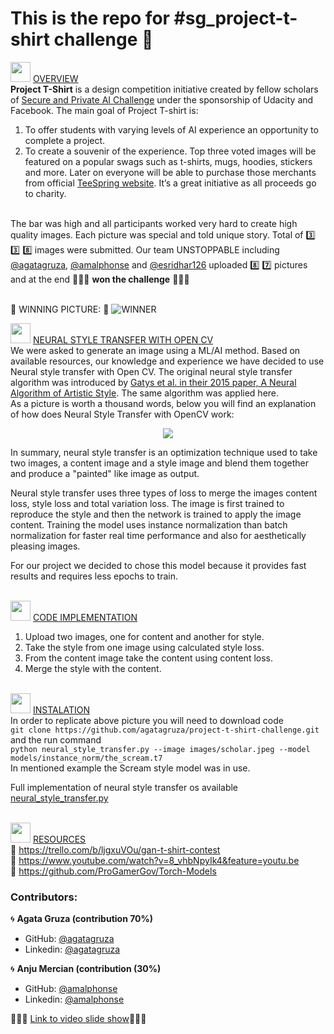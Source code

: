 # This is the repo for #sg_project-t-shirt challenge :shirt:


<img height="32" width="32" src="https://cdn.jsdelivr.net/npm/simple-icons@latest/icons/simpleicons.svg" /> <ins> OVERVIEW</ins></br>
**Project T-Shirt** is a design competition initiative created by fellow scholars of [Secure and Private AI Challenge](https://www.udacity.com/facebook-AI-scholarship) under the sponsorship of Udacity and Facebook. The main goal of Project T-shirt is:
1.	To offer students with varying levels of AI experience an opportunity to complete a project.
2.	To create a souvenir of the experience. Top three voted images will be featured on a popular swags such as t-shirts, mugs, hoodies, stickers and more. Later on  everyone will be able to purchase those merchants from official [TeeSpring website](https://teespring.com/stores/spaic-project-t-shirt ). It’s a great initiative as all proceeds go to charity. </br></br>

The bar was high and all participants worked very hard to create high quality images. Each picture was special and told unique story. Total of :three: :three: :eight: images were submitted. Our team UNSTOPPABLE including [@agatagruza](https://github.com/agatagruza), [@amalphonse](https://github.com/amalphonse) and [@esridhar126](https://github.com/esridhar126) uploaded :eight: :seven: pictures and at the end :star2::star2::star2:  **won the challenge**  :star2::star2::star2: </br></br>

:shirt: WINNING PICTURE: :shirt:
![WINNER](https://user-images.githubusercontent.com/7014697/63242448-42f10a80-c20c-11e9-9ab5-ab856cdb8f3c.jpg)</br>


<img height="32" width="32" src="https://cdn.jsdelivr.net/npm/simple-icons@latest/icons/simpleicons.svg" /> <ins> NEURAL STYLE TRANSFER WITH OPEN CV</ins></br>
We were asked to generate an image using a ML/AI method. Based on available resources, our knowledge and experience we have decided to use Neural style transfer with Open CV. The original neural style transfer algorithm was introduced by [Gatys et al. in their 2015 paper, A Neural Algorithm of Artistic Style](https://arxiv.org/pdf/1508.06576.pdf). The same algorithm was applied here. </br>
As a picture is worth a thousand words, below you will find an explanation of how does Neural Style Transfer with OpenCV work:
<p align="center">
  <img src="https://user-images.githubusercontent.com/7014697/63244674-e7764b00-c212-11e9-91da-1931a55e26d8.jpg">
</p>

In summary, neural style transfer is an optimization technique used to take two images, a content image and a style image and blend them together and produce a "painted" like image as output.


Neural style transfer uses three types of loss to merge the images
content loss, style loss and total variation loss. The image is first trained to reproduce the style and then the network is trained to apply the image content. Training the model uses instance normalization than batch normalization for faster real time performance and also for aesthetically pleasing images.

For our project we decided to chose this model because it provides fast results and requires less epochs to train.</br></br>


<img height="32" width="32" src="https://cdn.jsdelivr.net/npm/simple-icons@latest/icons/simpleicons.svg" /> <ins> CODE IMPLEMENTATION</ins></br>
1) Upload two images, one for content and another for style.
2) Take the style from one image using calculated style loss.
3) From the content image take the content using content loss. 
4) Merge the style with the content.</br></br>


<img height="32" width="32" src="https://cdn.jsdelivr.net/npm/simple-icons@latest/icons/simpleicons.svg" /> <ins> INSTALATION</ins></br>
In order to replicate above picture you will need to download code</br> 
```git clone https://github.com/agatagruza/project-t-shirt-challenge.git``` and the run command</br> 
```python neural_style_transfer.py --image images/scholar.jpeg --model models/instance_norm/the_scream.t7``` </br>
In mentioned example the Scream style model was in use.</br>

Full implementation of neural style transfer os available [neural_style_transfer.py](https://github.com/agatagruza/project-t-shirt-challenge/blob/neural-style-transfer/neural_style_transfer.py)</br></br>


<img height="32" width="32" src="https://cdn.jsdelivr.net/npm/simple-icons@latest/icons/simpleicons.svg" /> <ins> RESOURCES</ins></br>
:link: https://trello.com/b/ljgxuVOu/gan-t-shirt-contest </br>
:link: https://www.youtube.com/watch?v=8_vhbNpyIk4&feature=youtu.be </br>
:link: https://github.com/ProGamerGov/Torch-Models </br>

### **Contributors:**
:cyclone: **Agata Gruza (contribution 70%)** 
- GitHub: [@agatagruza](https://github.com/agatagruza) 
- Linkedin: [@agatagruza](https://www.linkedin.com/in/agatagruza/)</br>

:cyclone: **Anju Mercian (contribution (30%)**
- GitHub: [@amalphonse](https://github.com/amalphonse)
- Linkedin: [@amalphonse](https://www.linkedin.com/in/anjumercian/)


:movie_camera::movie_camera::movie_camera: [Link to video slide show](https://youtu.be/bM6w7d9jVsw):movie_camera::movie_camera::movie_camera:
